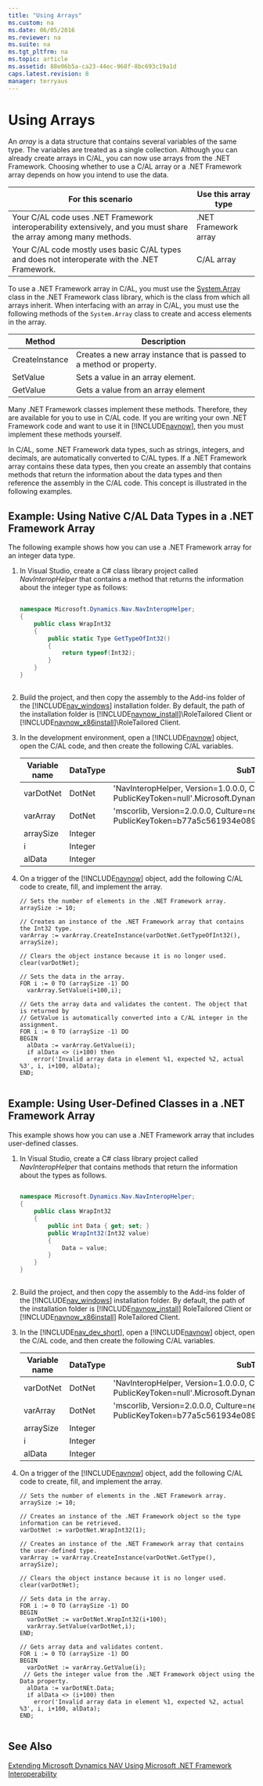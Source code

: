 ```yaml
---
title: "Using Arrays"
ms.custom: na
ms.date: 06/05/2016
ms.reviewer: na
ms.suite: na
ms.tgt_pltfrm: na
ms.topic: article
ms.assetid: 88e06b5a-ca23-44ec-968f-8bc693c19a1d
caps.latest.revision: 8
manager: terryaus
---
```

# Using Arrays
An *array* is a data structure that contains several variables of the same type. The variables are treated as a single collection. Although you can already create arrays in C\/AL, you can now use arrays from the .NET Framework. Choosing whether to use a C\/AL array or a .NET Framework array depends on how you intend to use the data.  
  
|For this scenario|Use this array type|  
|-----------------------|-------------------------|  
|Your C\/AL code uses .NET Framework interoperability extensively, and you must share the array among many methods.|.NET Framework array|  
|Your C\/AL code mostly uses basic C\/AL types and does not interoperate with the .NET Framework.|C\/AL array|  
  
 To use a .NET Framework array in C\/AL, you must use the [System.Array](http://go.microsoft.com/fwlink/?LinkID=203944&clcid=0x409) class in the .NET Framework class library, which is the class from which all arrays inherit. When interfacing with an array in C\/AL, you must use the following methods of the `System.Array` class to create and access elements in the array.  
  
|Method|Description|  
|------------|-----------------|  
|CreateInstance|Creates a new array instance that is passed to a method or property.|  
|SetValue|Sets a value in an array element.|  
|GetValue|Gets a value from an array element|  
  
 Many .NET Framework classes implement these methods. Therefore, they are available for you to use in C\/AL code. If you are writing your own .NET Framework code and want to use it in [!INCLUDE[navnow](../dynamics-nav/includes/navnow_md.md)], then you must implement these methods yourself.  
  
 In C\/AL, some .NET Framework data types, such as strings, integers, and decimals, are automatically converted to C\/AL types. If a .NET Framework array contains these data types, then you create an assembly that contains methods that return the information about the data types and then reference the assembly in the C\/AL code. This concept is illustrated in the following examples.  
  
## Example: Using Native C\/AL Data Types in a .NET Framework Array  
 The following example shows how you can use a .NET Framework array for an integer data type.  
  
1.  In Visual Studio, create a C\# class library project called *NavInteropHelper* that contains a method that returns the information about the integer type as follows:  
  
    ```c#  
  
    namespace Microsoft.Dynamics.Nav.NavInteropHelper;  
    {  
        public class WrapInt32  
        {  
            public static Type GetTypeOfInt32()  
            {  
                return typeof(Int32);  
            }  
        }  
    }  
  
    ```  
  
2.  Build the project, and then copy the assembly to the Add\-ins folder of the [!INCLUDE[nav_windows](../dynamics-nav/includes/nav_windows_md.md)] installation folder. By default, the path of the installation folder is [!INCLUDE[navnow_install](../dynamics-nav/includes/navnow_install_md.md)]\\RoleTailored Client or [!INCLUDE[navnow_x86install](../dynamics-nav/includes/navnow_x86install_md.md)]\\RoleTailored Client.  
  
3.  In the development environment, open a [!INCLUDE[navnow](../dynamics-nav/includes/navnow_md.md)] object, open the C\/AL code, and then create the following C\/AL variables.  
  
    |Variable name|DataType|SubType|  
    |-------------------|--------------|-------------|  
    |varDotNet|DotNet|'NavInteropHelper, Version\=1.0.0.0, Culture\=neutral, PublicKeyToken\=null'.Microsoft.Dynamics.Nav.NavInteropHelper.WrapInt32|  
    |varArray|DotNet|'mscorlib, Version\=2.0.0.0, Culture\=neutral, PublicKeyToken\=b77a5c561934e089'.System.Array|  
    |arraySize|Integer||  
    |i|Integer||  
    |alData|Integer||  
  
4.  On a trigger of the [!INCLUDE[navnow](../dynamics-nav/includes/navnow_md.md)] object, add the following C\/AL code to create, fill, and implement the array.  
  
    ```  
    // Sets the number of elements in the .NET Framework array.  
    arraySize := 10;  
  
    // Creates an instance of the .NET Framework array that contains the Int32 type.  
    varArray := varArray.CreateInstance(varDotNet.GetTypeOfInt32(), arraySize);  
  
    // Clears the object instance because it is no longer used.  
    clear(varDotNet);  
  
    // Sets the data in the array.  
    FOR i := 0 TO (arraySize -1) DO  
      varArray.SetValue(i+100,i);  
  
    // Gets the array data and validates the content. The object that is returned by  
    // GetValue is automatically converted into a C/AL integer in the assignment.  
    FOR i := 0 TO (arraySize -1) DO  
    BEGIN  
      alData := varArray.GetValue(i);  
      if alData <> (i+100) then  
        error('Invalid array data in element %1, expected %2, actual %3', i, i+100, alData);  
    END;  
  
    ```  
  
## Example: Using User\-Defined Classes in a .NET Framework Array  
 This example shows how you can use a .NET Framework array that includes user\-defined classes.  
  
1.  In Visual Studio, create a C\# class library project called *NavInteropHelper* that contains methods that return the information about the types as follows.  
  
    ```c#  
  
    namespace Microsoft.Dynamics.Nav.NavInteropHelper;  
    {  
        public class WrapInt32  
        {  
            public int Data { get; set; }  
            public WrapInt32(Int32 value)  
            {  
                Data = value;  
            }  
        }  
    }  
  
    ```  
  
2.  Build the project, and then copy the assembly to the Add\-ins folder of the [!INCLUDE[nav_windows](../dynamics-nav/includes/nav_windows_md.md)] installation folder. By default, the path of the installation folder is [!INCLUDE[navnow_install](../dynamics-nav/includes/navnow_install_md.md)] RoleTailored Client or [!INCLUDE[navnow_x86install](../dynamics-nav/includes/navnow_x86install_md.md)] RoleTailored Client.  
  
3.  In the [!INCLUDE[nav_dev_short](../dynamics-nav/includes/nav_dev_short_md.md)], open a [!INCLUDE[navnow](../dynamics-nav/includes/navnow_md.md)] object, open the C\/AL code, and then create the following C\/AL variables.  
  
    |Variable name|DataType|SubType|  
    |-------------------|--------------|-------------|  
    |varDotNet|DotNet|'NavInteropHelper, Version\=1.0.0.0, Culture\=neutral, PublicKeyToken\=null'.Microsoft.Dynamics.Nav.NavInteropHelper.WrapInt32|  
    |varArray|DotNet|'mscorlib, Version\=2.0.0.0, Culture\=neutral, PublicKeyToken\=b77a5c561934e089'.System.Array|  
    |arraySize|Integer||  
    |i|Integer||  
    |alData|Integer||  
  
4.  On a trigger of the [!INCLUDE[navnow](../dynamics-nav/includes/navnow_md.md)] object, add the following C\/AL code to create, fill, and implement the array.  
  
    ```  
    // Sets the number of elements in the .NET Framework array.  
    arraySize := 10;  
  
    // Creates an instance of the .NET Framework object so the type information can be retrieved.  
    varDotNet := varDotNet.WrapInt32(1);  
  
    // Creates an instance of the .NET Framework array that contains the user-defined type.  
    varArray := varArray.CreateInstance(varDotNet.GetType(), arraySize);  
  
    // Clears the object instance because it is no longer used.  
    clear(varDotNet);  
  
    // Sets data in the array.  
    FOR i := 0 TO (arraySize -1) DO  
    BEGIN  
      varDotNet := varDotNet.WrapInt32(i+100);  
      varArray.SetValue(varDotNet,i);  
    END;  
  
    // Gets array data and validates content.  
    FOR i := 0 TO (arraySize -1) DO  
    BEGIN  
      varDotNet := varArray.GetValue(i);  
     // Gets the integer value from the .NET Framework object using the Data property.   
      alData := varDotNEt.Data;  
      if alData <> (i+100) then  
        error('Invalid array data in element %1, expected %2, actual %3', i, i+100, alData);  
    END;  
  
    ```  
  
## See Also  
 [Extending Microsoft Dynamics NAV Using Microsoft .NET Framework Interoperability](../dynamics-nav/Extending-Microsoft-Dynamics-NAV-Using-Microsoft-.NET-Framework-Interoperability.md)